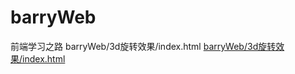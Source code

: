 # barryWeb
前端学习之路
barryWeb/3d旋转效果/index.html
<a href="barryWeb/3d旋转效果/index.html">barryWeb/3d旋转效果/index.html</a>
